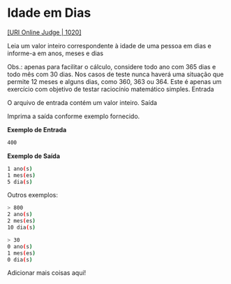 # Idade em Dias
[[URI Online Judge | 1020]](https://www.urionlinejudge.com.br/judge/pt/problems/view/1020)

Leia um valor inteiro correspondente à idade de uma pessoa em dias e informe-a em anos, meses e dias

Obs.: apenas para facilitar o cálculo, considere todo ano com 365 dias e todo mês com 30 dias. Nos casos de teste nunca haverá uma situação que permite 12 meses e alguns dias, como 360, 363 ou 364. Este é apenas um exercício com objetivo de testar raciocínio matemático simples.
Entrada

O arquivo de entrada contém um valor inteiro.
Saída

Imprima a saída conforme exemplo fornecido.

**Exemplo de Entrada**

```bash
400
```

**Exemplo de Saída**

```bash
1 ano(s)
1 mes(es)
5 dia(s)
```

Outros exemplos:

```bash
> 800
2 ano(s)
2 mes(es)
10 dia(s)

> 30
0 ano(s)
1 mes(es)
0 dia(s)
```

Adicionar mais coisas aqui!